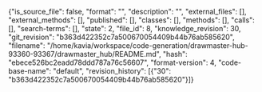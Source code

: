 {"is_source_file": false, "format": "", "description": "", "external_files": [], "external_methods": [], "published": [], "classes": [], "methods": [], "calls": [], "search-terms": [], "state": 2, "file_id": 8, "knowledge_revision": 30, "git_revision": "b363d422352c7a500670054409b44b76ab585620", "filename": "/home/kavia/workspace/code-generation/drawmaster-hub-93360-93367/drawmaster_hub/README.md", "hash": "ebece526bc2eadd78ddd787a76c56607", "format-version": 4, "code-base-name": "default", "revision_history": [{"30": "b363d422352c7a500670054409b44b76ab585620"}]}
